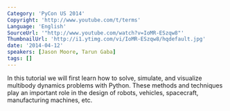 ```yaml
---
Category: 'PyCon US 2014'
Copyright: 'http://www.youtube.com/t/terms'
Language: 'English'
SourceUrl: '"http://www.youtube.com/watch?v=IoMR-ESzqw8"'
ThumbnailUrl: 'http://i1.ytimg.com/vi/IoMR-ESzqw8/hqdefault.jpg'
date: '2014-04-12'
speakers: [Jason Moore, Tarun Gaba]
tags: []
---
```

In this tutorial we will first learn how to solve, simulate, and visualize multibody dynamics problems with Python. These methods and techniques play an important role in the design of robots, vehicles, spacecraft, manufacturing machines, etc.